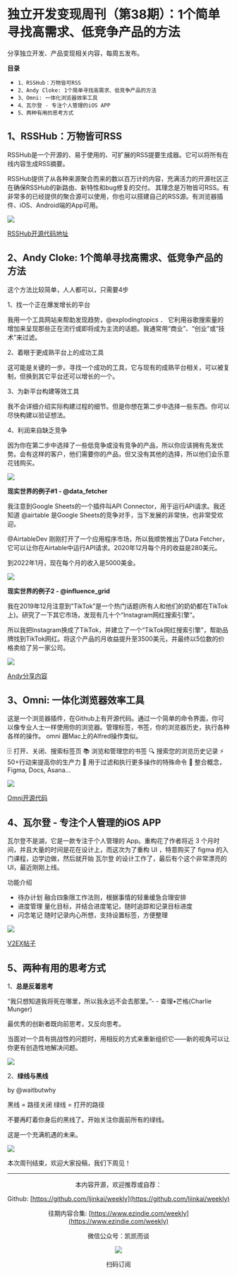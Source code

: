 # 独立开发变现周刊（第38期）：1个简单寻找高需求、低竞争产品的方法

分享独立开发、产品变现相关内容，每周五发布。

**目录**
- `1、RSSHub：万物皆可RSS`
- `2、Andy Cloke: 1个简单寻找高需求、低竞争产品的方法`
- `3、Omni: 一体化浏览器效率工具`
- `4、瓦尔登 - 专注个人管理的iOS APP`
- `5、两种有用的思考方式`

## 1、RSSHub：万物皆可RSS

RSSHub是一个开源的、易于使用的、可扩展的RSS提要生成器。它可以将所有在线内容生成RSS摘要。

RSSHub提供了从各种来源聚合而来的数以百万计的内容，充满活力的开源社区正在确保RSSHub的新路由、新特性和bug修复的交付。
其理念是万物皆可RSS。有非常多的已经提供的聚合源可以使用，你也可以搭建自己的RSS源。有浏览器插件、iOS、Android端的App可用。

![](https://snimg.jamyido.top/large/008i3skNgy1gykj5oy903j31s20u0adv.jpg)

[RSSHub开源代码地址](https://github.com/DIYgod/RSSHub)

## 2、Andy Cloke: 1个简单寻找高需求、低竞争产品的方法

这个方法比较简单，人人都可以，只需要4步

1、找一个正在爆发增长的平台

我用一个工具网站来帮助发现趋势，@explodingtopics
． 它利用谷歌搜索量的增加来呈现那些正在流行或即将成为主流的话题。我通常用“商业”、“创业”或“技术”来过滤。

2、着眼于更成熟平台上的成功工具

这可能是关键的一步。寻找一个成功的工具，它与现有的成熟平台相关，可以被复制，但换到其它平台还可以增长的一个。

3、为新平台构建等效工具

我不会详细介绍实际构建过程的细节。但是你想在第二步中选择一些东西。你可以尽快构建以验证想法。

4、利润来自缺乏竞争

因为你在第二步中选择了一些低竞争或没有竞争的产品，所以你应该拥有先发优势。会有这样的客户，他们需要你的产品，但又没有其他的选择，所以他们会乐意花钱购买。

![](https://snimg.jamyido.top/large/008i3skNgy1gykj5r4tn9j30q00fegnb.jpg)

**现实世界的例子#1 - @data_fetcher**

我注意到Google Sheets的一个插件叫API Connector，用于运行API请求。我还知道 @airtable 是Google Sheets的竞争对手，当下发展的非常快，也非常受欢迎。

@AirtableDev 刚刚打开了一个应用程序市场，所以我顺势推出了Data Fetcher，它可以让你在Airtable中运行API请求。2020年12月每个月的收益是280美元。

到2022年1月，现在每个月的收入是5000美金。

![](https://snimg.jamyido.top/large/008i3skNgy1gykj5qw641j30qa0nata6.jpg)

**现实世界的例子2 - @influence_grid**

我在2019年12月注意到“TikTok”是一个热门话题(所有人和他们的奶奶都在TikTok上)。研究了一下其它市场，发现有几十个“Instagram网红搜索引擎”。

所以我把Instagram换成了TikTok，并建立了一个“TikTok网红搜索引擎”，帮助品牌找到TikTok网红。将这个产品的月收益提升至3500美元，并最终以5位数的价格卖给了另一家公司。

![](https://snimg.jamyido.top/large/008i3skNgy1gykj5qotg6j31to0u0aeq.jpg)

[Andy分享内容](https://twitter.com/clokehead/status/1340949414081392640)

## 3、Omni: 一体化浏览器效率工具

这是一个浏览器插件，在Github上有开源代码。通过一个简单的命令界面，你可以像专业人士一样使用你的浏览器。管理标签，书签，你的浏览器历史，执行各种各样的操作。
omni 跟Mac上的Alfred操作类似。

🗄 打开、关闭、搜索标签页
📚 浏览和管理您的书签
🔍 搜索您的浏览历史记录
⚡️ 50+行动来提高你的生产力
🔮 用于过滤和执行更多操作的特殊命令
🧩 整合概念，Figma, Docs, Asana…

![](https://snimg.jamyido.top/large/008i3skNgy1gykj5qgj7ej30hn0akgly.jpg)

[Omni开源代码](https://github.com/alyssaxuu/omni)

## 4、瓦尔登 - 专注个人管理的iOS APP

瓦尔登不是湖，它是一款专注于个人管理的 App。重构花了作者将近 3 个月时间，并且大量的时间是花在设计上，而这次为了重构 UI ，特意购买了 figma 的入门课程，边学边做，然后就开始 瓦尔登 的设计工作了，最后有个这个非常漂亮的UI，最近刚刚上线。

功能介绍

- 待办计划 融合四象限工作法则，根据事情的轻重缓急合理安排
- 进度管理 量化目标，并结合进度笔记，随时追踪和记录目标进度
- 闪念笔记 随时记录内心所想，支持设置标签，方便整理

![](https://snimg.jamyido.top/large/008i3skNgy1gykj5pt421j31jq0sgwkg.jpg)

[V2EX帖子](https://www.v2ex.com/t/829145)

## 5、两种有用的思考方式

1、**总是反着思考**

“我只想知道我将死在哪里，所以我永远不会去那里。”- - 查理•芒格(Charlie Munger)

最优秀的创新者既向前思考，又反向思考。

当面对一个具有挑战性的问题时，用相反的方式来重新组织它——新的视角可以让你更有创造性地解决问题。

![](https://snimg.jamyido.top/large/008i3skNgy1gykj5pidk6j30dw0dwwf3.jpg)

2、**绿线与黑线**

by @waitbutwhy

黑线 = 路径关闭
绿线 = 打开的路径

不要再盯着你身后的黑线了。开始关注你面前所有的绿线。

这是一个充满机遇的未来。

![](https://snimg.jamyido.top/large/008i3skNgy1gykj5p72j4j30xc0l278o.jpg)

本次周刊结束，欢迎大家投稿，我们下周见！

---
<center>
本内容开源，欢迎推荐或自荐：

Github: [https://github.com/ljinkai/weekly](https://github.com/ljinkai/weekly)

往期内容合集: [https://www.ezindie.com/weekly](https://www.ezindie.com/weekly)

微信公众号：凯凯而谈

![](http://qiniu.gafata.com/2019-03-17-web-bear.jpg?imageView2/2/w/200)

扫码订阅
</center>